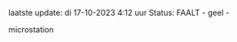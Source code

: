 laatste update: 
di 17-10-2023  4:12   uur 
Status: FAALT - geel - 
<div class="service Y">microstation</div>